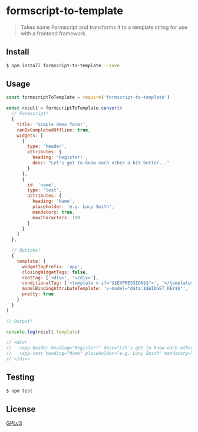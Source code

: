 # formscript-to-template

> Takes some Formscript and transforms it to a template string for use with a frontend framework.

## <a name="install"></a>Install
```bash
$ npm install formscript-to-template --save
```

## <a name="usage"></a>Usage

``` javascript
const formscriptToTemplate = require('formscript-to-template')

const result = formscriptToTemplate.convert(
  // Formscript!
  {
    title: 'Simple demo form!',
    canBeCompletedOffline: true,
    widgets: [
      {
        type: 'header',
        attributes: {
          heading: 'Register!',
          desc: "Let's get to know each other a bit better..."
        }
      },
      {
        id: 'name',
        type: 'text',
        attributes: {
          heading: 'Name',
          placeholder: 'e.g. Lucy Smith',
          mandatory: true,
          maxCharacters: 100
        }
      }
    ]
  },

  // Options!
  {
    template: {
      widgetTagPrefix: 'app',
      closingWidgetTags: false,
      rootTag: ['<div>', '</div>'],
      conditionalTag: ['<template v-if="$$EXPRESSION$$">', '</template>'],
      modelBindingAttributeTemplate: 'v-model="data.$$WIDGET_KEY$$"',
      pretty: true
    }
  }
)

// Output!

console.log(result.template)

// <div>
//   <app-header heading="Register!" desc="Let's get to know each other a bit better..." />
//   <app-text heading="Name" placeholder="e.g. Lucy Smith" mandatory="true" maxCharacters="100" />
// </div>

```

## <a name="test"></a>Testing

```bash
$ npm test
```

## <a name="license"></a>License
[GPLv3](https://github.com/wmfs/formscript/blob/master/LICENSE)
